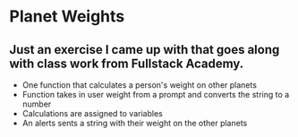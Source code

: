 # Planet Weights

## Just an exercise I came up with that goes along with class work from Fullstack Academy.

* One function that calculates a person's weight on other planets
* Function takes in user weight from a prompt and converts the string to a number
* Calculations are assigned to variables 
* An alerts sents a string with their weight on the other planets